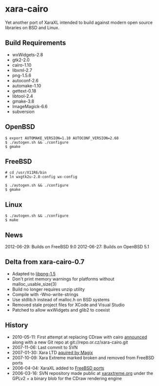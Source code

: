 xara-cairo
==========

Yet another port of XaraXL intended to build against modern open source
libraries on BSD and Linux.

Build Requirements
------------------

* wxWidgets-2.8
* gtk2-2.0
* cairo-1.10
* libxml-2.7
* png-1.5.6
* autoconf-2.6
* automake-1.10
* gettext-0.18
* libtool-2.4
* gmake-3.8
* ImageMagick-6.6
* subversion

OpenBSD
-------

    $ export AUTOMAKE_VERSION=1.10 AUTOCONF_VERSION=2.68
    $ ./autogen.sh && ./configure
    $ gmake

FreeBSD
-------

    # cd /usr/X11R6/bin
	# ln wxgtk2u-2.8-config wx-config

    $ ./autogen.sh && ./configure
    $ gmake

Linux
-----

    $ ./autogen.sh && ./configure
    $ make

News
----

2012-06-29: Builds on FreeBSD 9.0
2012-06-27: Builds on OpenBSD 5.1

Delta from xara-cairo-0.7
-------------------------

- Adapted to [libpng-1.5](http://www.libpng.org/pub/png/libpng-manual.txt)
- Don't print memory warnings for platforms without malloc_usable_size(3)
- Build no longer requires unzip utility
- Compile with -Wno-write-strings 
- Use stdlib.h instead of malloc.h on BSD systems
- Removed stale project files for XCode and Visual Studio
- Patched to allow wxWidgets and glib2 to coexist

History
-------

- 2010-05-11: First attempt at replacing CDraw with cairo [announced](http://lists.cairographics.org/archives/cairo/2010-May/019862.html) along with a new Git repo at git://repo.or.cz/xara-cairo.git
- 2007-11-06: Last commit to SVN
- 2007-01-30: Xara LTD [aquired by Magix](http://www.talkgraphics.com/showthread.php?25654-Xara-acquired-by-MAGIX)
- 2007-10-09: Xara Extreme marked broken and removed from FreeBSD ports
- 2006-04-04: XaraXL added to [FreeBSD ports](http://www.freebsdsoftware.org/graphics/xaralx.html)
- 2006-03-16: SVN repository made public at
  [xaraxtreme.org](http://www.xaraxtreme.org/) under the GPLv2 + a binary blob for the CDraw rendering engine


[malloc]: http://stackoverflow.com/questions/3886539/how-to-find-how-much-space-is-allocated-by-a-call-to-malloc
[malloc_usable_size]: http://readlist.com/lists/netbsd.org/current-users/3/17022.html
